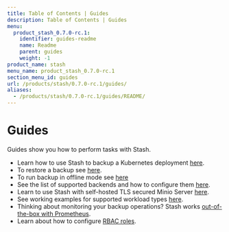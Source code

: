 ```yaml
---
title: Table of Contents | Guides
description: Table of Contents | Guides
menu:
  product_stash_0.7.0-rc.1:
    identifier: guides-readme
    name: Readme
    parent: guides
    weight: -1
product_name: stash
menu_name: product_stash_0.7.0-rc.1
section_menu_id: guides
url: /products/stash/0.7.0-rc.1/guides/
aliases:
  - /products/stash/0.7.0-rc.1/guides/README/
---
```

# Guides

Guides show you how to perform tasks with Stash.

- Learn how to use Stash to backup a Kubernetes deployment [here](/docs/guides/backup.md).
- To restore a backup see [here](/docs/guides/restore.md).
- To run backup in offline mode see [here](/docs/guides/offline_backup.md)
- See the list of supported backends and how to configure them [here](/docs/guides/backends.md).
- Learn to use Stash with self-hosted TLS secured Minio Server [here](/docs/guides/minio_server.md).
- See working examples for supported workload types [here](/docs/guides/workloads.md).
- Thinking about monitoring your backup operations? Stash works [out-of-the-box with Prometheus](/docs/guides/monitoring.md).
- Learn about how to configure [RBAC roles](/docs/guides/rbac.md).
